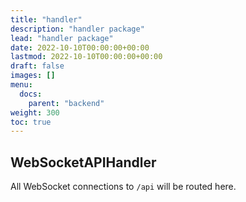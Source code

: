 ```yaml
---
title: "handler"
description: "handler package"
lead: "handler package"
date: 2022-10-10T00:00:00+00:00
lastmod: 2022-10-10T00:00:00+00:00
draft: false
images: []
menu:
  docs:
    parent: "backend"
weight: 300
toc: true
---
```


## WebSocketAPIHandler
All WebSocket connections to `/api` will be routed here.
